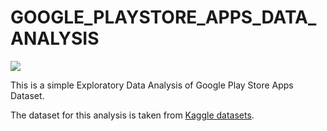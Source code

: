 # GOOGLE_PLAYSTORE_APPS_DATA_ANALYSIS
![](https://miro.medium.com/max/875/1*Cvcwq_czTG1XkV5AkT9kQg.jpeg)

  This is a simple Exploratory Data Analysis of Google Play Store Apps Dataset.

  The dataset for this analysis is taken from [Kaggle datasets](https://www.kaggle.com/lava18/google-play-store-apps).
